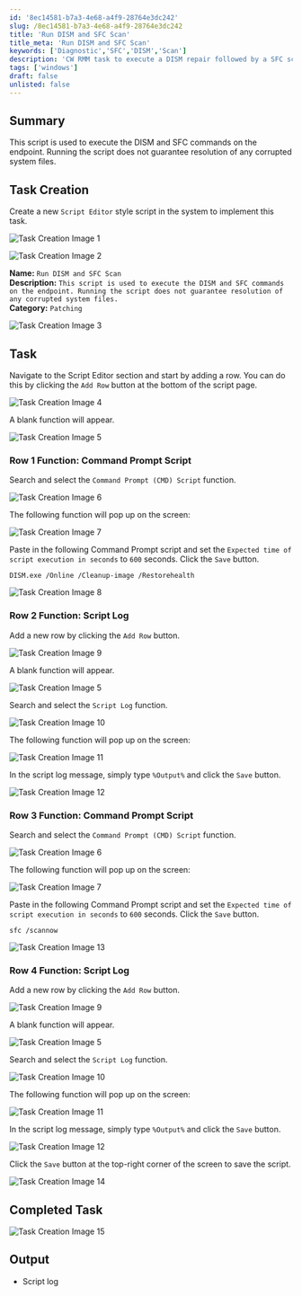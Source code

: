 ```yaml
---
id: '8ec14581-b7a3-4e68-a4f9-28764e3dc242'
slug: /8ec14581-b7a3-4e68-a4f9-28764e3dc242
title: 'Run DISM and SFC Scan'
title_meta: 'Run DISM and SFC Scan'
keywords: ['Diagnostic','SFC','DISM','Scan']
description: 'CW RMM task to execute a DISM repair followed by a SFC scan. This can be used to fix any potential corruptions'
tags: ['windows']
draft: false
unlisted: false
---
```


## Summary

This script is used to execute the DISM and SFC commands on the endpoint. Running the script does not guarantee resolution of any corrupted system files.

## Task Creation

Create a new `Script Editor` style script in the system to implement this task.

![Task Creation Image 1](../../../static/img/docs/8ec14581-b7a3-4e68-a4f9-28764e3dc242/image_1.png)

![Task Creation Image 2](../../../static/img/docs/8ec14581-b7a3-4e68-a4f9-28764e3dc242/image_2.png)

**Name:** `Run DISM and SFC Scan`  \
**Description:** `This script is used to execute the DISM and SFC commands on the endpoint. Running the script does not guarantee resolution of any corrupted system files.`  \
**Category:** `Patching`  

![Task Creation Image 3](../../../static/img/docs/8ec14581-b7a3-4e68-a4f9-28764e3dc242/image_3.png)

## Task

Navigate to the Script Editor section and start by adding a row. You can do this by clicking the `Add Row` button at the bottom of the script page.

![Task Creation Image 4](../../../static/img/docs/8ec14581-b7a3-4e68-a4f9-28764e3dc242/image_4.png)

A blank function will appear.

![Task Creation Image 5](../../../static/img/docs/8ec14581-b7a3-4e68-a4f9-28764e3dc242/image_5.png)

### Row 1 Function: Command Prompt Script

Search and select the `Command Prompt (CMD) Script` function.

![Task Creation Image 6](../../../static/img/docs/8ec14581-b7a3-4e68-a4f9-28764e3dc242/image_6.png)

The following function will pop up on the screen:

![Task Creation Image 7](../../../static/img/docs/8ec14581-b7a3-4e68-a4f9-28764e3dc242/image_7.png)

Paste in the following Command Prompt script and set the `Expected time of script execution in seconds` to `600` seconds. Click the `Save` button.

```
DISM.exe /Online /Cleanup-image /Restorehealth
```

![Task Creation Image 8](../../../static/img/docs/8ec14581-b7a3-4e68-a4f9-28764e3dc242/image_8.png)

### Row 2 Function: Script Log

Add a new row by clicking the `Add Row` button.

![Task Creation Image 9](../../../static/img/docs/8ec14581-b7a3-4e68-a4f9-28764e3dc242/image_9.png)

A blank function will appear.

![Task Creation Image 5](../../../static/img/docs/8ec14581-b7a3-4e68-a4f9-28764e3dc242/image_5.png)

Search and select the `Script Log` function.

![Task Creation Image 10](../../../static/img/docs/8ec14581-b7a3-4e68-a4f9-28764e3dc242/image_10.png)

The following function will pop up on the screen:

![Task Creation Image 11](../../../static/img/docs/8ec14581-b7a3-4e68-a4f9-28764e3dc242/image_11.png)

In the script log message, simply type `%Output%` and click the `Save` button.

![Task Creation Image 12](../../../static/img/docs/8ec14581-b7a3-4e68-a4f9-28764e3dc242/image_12.png)

### Row 3 Function: Command Prompt Script

Search and select the `Command Prompt (CMD) Script` function.

![Task Creation Image 6](../../../static/img/docs/8ec14581-b7a3-4e68-a4f9-28764e3dc242/image_6.png)

The following function will pop up on the screen:

![Task Creation Image 7](../../../static/img/docs/8ec14581-b7a3-4e68-a4f9-28764e3dc242/image_7.png)

Paste in the following Command Prompt script and set the `Expected time of script execution in seconds` to `600` seconds. Click the `Save` button.

```
sfc /scannow
```

![Task Creation Image 13](../../../static/img/docs/8ec14581-b7a3-4e68-a4f9-28764e3dc242/image_13.png)

### Row 4 Function: Script Log

Add a new row by clicking the `Add Row` button.

![Task Creation Image 9](../../../static/img/docs/8ec14581-b7a3-4e68-a4f9-28764e3dc242/image_9.png)

A blank function will appear.

![Task Creation Image 5](../../../static/img/docs/8ec14581-b7a3-4e68-a4f9-28764e3dc242/image_5.png)

Search and select the `Script Log` function.

![Task Creation Image 10](../../../static/img/docs/8ec14581-b7a3-4e68-a4f9-28764e3dc242/image_10.png)

The following function will pop up on the screen:

![Task Creation Image 11](../../../static/img/docs/8ec14581-b7a3-4e68-a4f9-28764e3dc242/image_11.png)

In the script log message, simply type `%Output%` and click the `Save` button.

![Task Creation Image 12](../../../static/img/docs/8ec14581-b7a3-4e68-a4f9-28764e3dc242/image_12.png)

Click the `Save` button at the top-right corner of the screen to save the script.

![Task Creation Image 14](../../../static/img/docs/8ec14581-b7a3-4e68-a4f9-28764e3dc242/image_14.png)

## Completed Task

![Task Creation Image 15](../../../static/img/docs/8ec14581-b7a3-4e68-a4f9-28764e3dc242/image_15.png)

## Output

- Script log